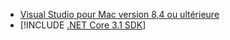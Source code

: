 * [Visual Studio pour Mac version 8,4 ou ultérieure](https://visualstudio.microsoft.com/vs/mac/)
* [!INCLUDE [.NET Core 3.1 SDK](~/includes/3.1-SDK.md)]
